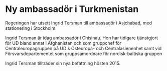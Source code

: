 # Ny ambassadör i Turkmenistan

Regeringen har utsett Ingrid Tersman till ambassadör i Asjchabad, med stationering i Stockholm.


Ingrid Tersman är idag ambassadör i Chisinau. Hon har tidigare tjänstgjort för UD bland annat i Afghanistan och som gruppchef för Centraleuropagruppen på UD:s Östeuropa\- och Centralasienenhet samt vid Försvarsdepartementet som gruppsamordnare för nordisk\-baltiska gruppen

Ingrid Tersman tillträder sin nya befattning hösten 2015\.
